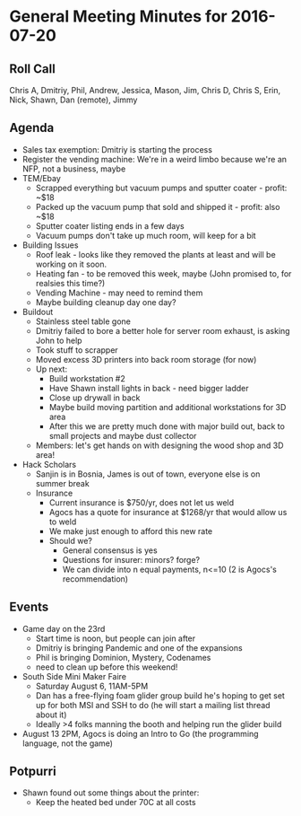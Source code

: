 General Meeting Minutes for 2016-07-20
======================================

Roll Call
---------
Chris A, Dmitriy, Phil, Andrew, Jessica, Mason, Jim, Chris D, Chris S, Erin, Nick, Shawn, Dan (remote), Jimmy

Agenda
------

- Sales tax exemption: Dmitriy is starting the process
- Register the vending machine: We're in a weird limbo because we're an NFP, not a business, maybe
- TEM/Ebay
  - Scrapped everything but vacuum pumps and sputter coater - profit: ~$18
  - Packed up the vacuum pump that sold and shipped it - profit: also ~$18
  - Sputter coater listing ends in a few days
  - Vacuum pumps don't take up much room, will keep for a bit
- Building Issues
  - Roof leak - looks like they removed the plants at least and will be working on it soon.
  - Heating fan - to be removed this week, maybe (John promised to, for realsies this time?)
  - Vending Machine - may need to remind them
  - Maybe building cleanup day one day?
- Buildout
  - Stainless steel table gone
  - Dmitriy failed to bore a better hole for server room exhaust, is asking John to help
  - Took stuff to scrapper
  - Moved excess 3D printers into back room storage (for now)
  - Up next:
    - Build workstation #2
    - Have Shawn install lights in back - need bigger ladder
    - Close up drywall in back
    - Maybe build moving partition and additional workstations for 3D area
    - After this we are pretty much done with major build out, back to small projects and maybe dust collector
  - Members: let's get hands on with designing the wood shop and 3D area!
- Hack Scholars
  - Sanjin is in Bosnia, James is out of town, everyone else is on summer break
  - Insurance
    - Current insurance is $750/yr, does not let us weld
    - Agocs has a quote for insurance at $1268/yr that would allow us to weld
    - We make just enough to afford this new rate
    - Should we?
      - General consensus is yes
      - Questions for insurer: minors? forge?
      - We can divide into n equal payments, n<=10 (2 is Agocs's recommendation)

Events
------
- Game day on the 23rd
  - Start time is noon, but people can join after
  - Dmitriy is bringing Pandemic and one of the expansions
  - Phil is bringing Dominion, Mystery, Codenames
  - need to clean up before this weekend!
- South Side Mini Maker Faire
  - Saturday August 6, 11AM-5PM
  - Dan has a free-flying foam glider group build he's hoping to get set up for both MSI and SSH to do (he will start a mailing list thread about it)
  - Ideally >4 folks manning the booth and helping run the glider build
- August 13 2PM, Agocs is doing an Intro to Go (the programming language, not the game)

Potpurri
--------
- Shawn found out some things about the printer:
  - Keep the heated bed under 70C at all costs
